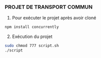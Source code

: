 ### PROJET DE TRANSPORT COMMUN

1. Pour exécuter le projet après avoir cloné 

```bash
npm install concurrently
```

2. Exécution du projet

```bash
sudo chmod 777 script.sh
./script
```


